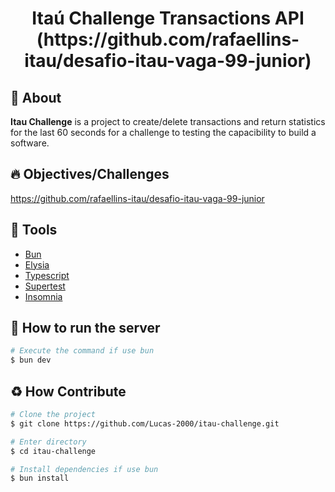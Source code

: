 <h1 align="center">
  Itaú Challenge Transactions API (https://github.com/rafaellins-itau/desafio-itau-vaga-99-junior)
</h1>

## 🚨 About

**Itau Challenge** is a project to create/delete transactions and return statistics for the last 60 seconds for a challenge to testing the capacibility to build a software.

## 🔥 Objectives/Challenges

https://github.com/rafaellins-itau/desafio-itau-vaga-99-junior

## 🔨 Tools

- [Bun](https://bun.sh)
- [Elysia](https://elysiajs.com)
- [Typescript](https://www.typescriptlang.org)
- [Supertest](https://www.npmjs.com/package/supertest)
- [Insomnia](https://insomnia.rest)

## 💨 How to run the server

```bash
# Execute the command if use bun
$ bun dev
```

## ♻ How Contribute

```bash
# Clone the project
$ git clone https://github.com/Lucas-2000/itau-challenge.git
```

```bash
# Enter directory
$ cd itau-challenge
```

```bash
# Install dependencies if use bun
$ bun install
```
